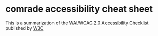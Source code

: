 # comrade accessibility cheat sheet

This is a summarization of the [WAI/WCAG 2.0 Accessibility Checklist](http://www.w3.org/WAI/WCAG20/quickref/Overview.php) published by [W3C](http://www.w3.org/)

